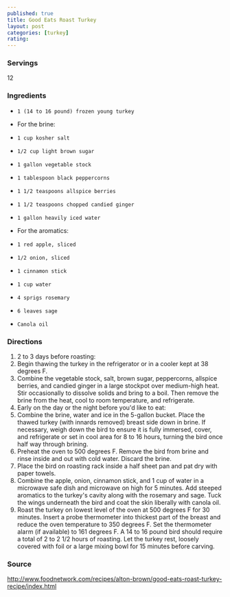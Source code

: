 ```yaml
---
published: true
title: Good Eats Roast Turkey
layout: post
categories: [turkey]
rating: 
---
```

### Servings
12

### Ingredients
-     1 (14 to 16 pound) frozen young turkey

- For the brine:

-     1 cup kosher salt
-     1/2 cup light brown sugar
-     1 gallon vegetable stock
-     1 tablespoon black peppercorns
-     1 1/2 teaspoons allspice berries
-     1 1/2 teaspoons chopped candied ginger
-     1 gallon heavily iced water

- For the aromatics:

-     1 red apple, sliced
-     1/2 onion, sliced
-     1 cinnamon stick
-     1 cup water
-     4 sprigs rosemary
-     6 leaves sage
-     Canola oil


### Directions
1. 2 to 3 days before roasting:
2. Begin thawing the turkey in the refrigerator or in a cooler kept at 38 degrees F.
3. Combine the vegetable stock, salt, brown sugar, peppercorns, allspice berries, and candied ginger in a large stockpot over medium-high heat. Stir occasionally to dissolve solids and bring to a boil. Then remove the brine from the heat, cool to room temperature, and refrigerate.
4. Early on the day or the night before you'd like to eat:
5. Combine the brine, water and ice in the 5-gallon bucket. Place the thawed turkey (with innards removed) breast side down in brine. If necessary, weigh down the bird to ensure it is fully immersed, cover, and refrigerate or set in cool area for 8 to 16 hours, turning the bird once half way through brining.
6. Preheat the oven to 500 degrees F. Remove the bird from brine and rinse inside and out with cold water. Discard the brine.
7. Place the bird on roasting rack inside a half sheet pan and pat dry with paper towels.
8. Combine the apple, onion, cinnamon stick, and 1 cup of water in a microwave safe dish and microwave on high for 5 minutes. Add steeped aromatics to the turkey's cavity along with the rosemary and sage. Tuck the wings underneath the bird and coat the skin liberally with canola oil.
9. Roast the turkey on lowest level of the oven at 500 degrees F for 30 minutes. Insert a probe thermometer into thickest part of the breast and reduce the oven temperature to 350 degrees F. Set the thermometer alarm (if available) to 161 degrees F. A 14 to 16 pound bird should require a total of 2 to 2 1/2 hours of roasting. Let the turkey rest, loosely covered with foil or a large mixing bowl for 15 minutes before carving.

### Source
<a href="http://www.foodnetwork.com/recipes/alton-brown/good-eats-roast-turkey-recipe/index.html" target="new">http://www.foodnetwork.com/recipes/alton-brown/good-eats-roast-turkey-recipe/index.html</a>
